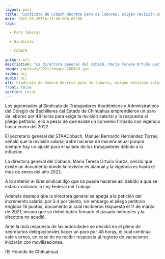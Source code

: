 ```yaml
---
layout: post
title: "Sindicato de Cobach decreta paro de labores, exigen revisión salarial "
date: 2021-03-26T16:23:00.000-06:00
tags:
  
  - Paro laboral
  
  - Sindicato
  
  - COBACH
  
author: nil
description: "La directora general del Cobach, María Teresa Ortuño Gurza, señaló que existe un documento donde la revisión es bianual y la vigencia es hasta el mes de enero del año 2022"
image: /uploads/2021/images-COBACH.jpg
video: nil
audio: nil
alt: Sindicato de Cobach decreta paro de labores, exigen revisión salarial 
front: false
section: Local
---
```


Los agremiados al Sindicato de Trabajadores Académicos y Administrativos del Colegio de Bachilleres del Estado de Chihuahua emprendieron un paro de labores por 48 horas para exigir la revisión salarial y la respuesta al pliego petitorio, ello a pesar de que existe un convenio firmado con vigencia hasta enero del 2022.

El secretario general del STAACobach, Manuel Bernardo Hernández Torres, señaló que la revisión salarial debe hacerse de manera anual porque siempre hay un ajuste para el salario de los trabajadores debido a la inflación.

La directora general del Cobach, María Teresa Ortuño Gurza, señaló que existe un documento donde la revisión es bianual y la vigencia es hasta el mes de enero del año 2022.

A lo anterior el líder sindical dijo que no puede hacerse así debido a que se estaría violando la Ley Federal del Trabajo.

Además destacó que la directora general se apega a la petición del incremento salarial por 3.4 por ciento, sin embargo el pliego petitorio engloba 16 puntos, documento al cual recibieron respuesta el 11 de marzo de 2021, mismo que se debió haber firmado el pasado miércoles y la directora no acudió.

Ante la nula respuesta de las autoridades se decidió en el pleno de secretarios delegacionales hacer un paro por 48 horas, el cual continúa este viernes, en caso de no recibir respuesta al regreso de vacaciones iniciarán con movilizaciones.

(El Heraldo de Chihuahua)